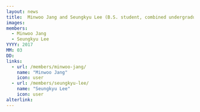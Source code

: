 ```yaml
---
layout: news
title: 	Minwoo Jang and Seungkyu Lee (B.S. student, combined undergraduate-graduate program) joined.
images:
members:
  - Minwoo Jang
  - Seungkyu Lee
YYYY: 2017
MM: 03
DD:
links:
  - url: /members/minwoo-jang/
    name: "Minwoo Jang"
    icon: user
  - url: /members/seungkyu-lee/
    name: "Seungkyu Lee"
    icon: user
alterlink: 
---
```


